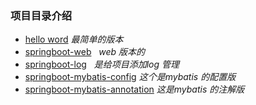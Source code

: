 ### 项目目录介绍
- [hello word](https://github.com/rstyro/spring-boot/tree/master/helloword)    *最简单的版本*
- [springboot-web](https://github.com/rstyro/spring-boot/tree/master/springboot-web)     *web 版本的*
- [springboot-log](https://github.com/rstyro/spring-boot/tree/master/springboot-log)     *是给项目添加log 管理*
- [springboot-mybatis-config](https://github.com/rstyro/spring-boot/tree/master/springboot-mybatis-config)    *这个是mybatis 的配置版*
- [springboot-mybatis-annotation](https://github.com/rstyro/spring-boot/tree/master/springboot-mybatis-annotation)    *这是mybatis 的注解版*
